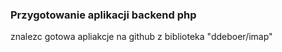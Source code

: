 ### Przygotowanie aplikacji backend php
znalezc gotowa apliakcje na github z biblioteka "ddeboer/imap"
